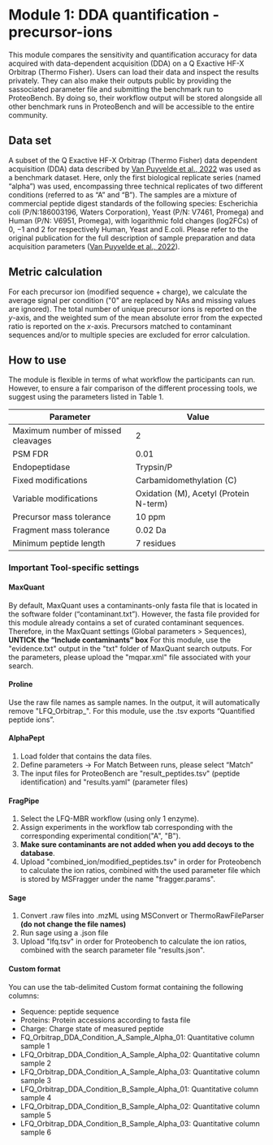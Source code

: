 # Module 1: DDA quantification - precursor-ions

This module compares the sensitivity and quantification accuracy for data acquired with data-dependent acquisition (DDA) on a Q Exactive HF-X Orbitrap (Thermo Fisher).
Users can load their data and inspect the results privately. They can also make their outputs public by providing the sassociated parameter file and submitting the benchmark run to ProteoBench. By doing so, their workflow output will be stored alongside all other benchmark runs in ProteoBench and will be accessible to the entire community.

## Data set

A subset of the Q Exactive HF-X Orbitrap (Thermo Fisher) data dependent acquisition (DDA) data described by [Van Puyvelde et al., 2022](https://www.nature.com/articles/s41597-022-01216-6) was used as a benchmark dataset. Here, only the first biological replicate series (named “alpha”) was used, encompassing three technical replicates of two different conditions (referred to as “A” and “B”). The samples are a mixture of commercial peptide digest standards of the following species: Escherichia coli (P/N:186003196, Waters Corporation), Yeast (P/N: V7461, Promega) and Human (P/N: V6951, Promega), with logarithmic fold changes (log2FCs) of 0, −1 and 2 for respectively Human, Yeast and E.coli. 
Please refer to the original publication for the full description of sample preparation and data acquisition parameters ([Van Puyvelde et al., 2022](https://www.nature.com/articles/s41597-022-01216-6)). 

## Metric calculation

For each precursor ion (modified sequence + charge), we calculate the average signal per condition ("0" are replaced by NAs and missing values are ignored). The total number of unique precursor ions is reported on the *y*-axis, and the weighted sum of the mean absolute error from the expected ratio is reported on the *x*-axis. Precursors matched to contaminant sequences and/or to multiple species are excluded for error calculation.

## How to use

The module is flexible in terms of what workflow the participants can run. However, to ensure a fair comparison of the different processing tools, we suggest using the parameters listed in Table 1.

|Parameter|Value|
|---------|-----|
|Maximum number of missed cleavages|2|
|PSM FDR|0.01|
|Endopeptidase|Trypsin/P|
|Fixed modifications|Carbamidomethylation (C)|
|Variable modifications|Oxidation (M), Acetyl (Protein N-term)|
|Precursor mass tolerance|10 ppm|
|Fragment mass tolerance|0.02 Da|
|Minimum peptide length|7 residues|

### Important Tool-specific settings

#### MaxQuant
By default, MaxQuant uses a contaminants-only fasta file that is located in the software folder (“contaminant.txt”). However, the fasta file provided for this module already contains a set of curated contaminant sequences. Therefore, in the MaxQuant settings (Global parameters > Sequences), **UNTICK the “Include contaminants” box**
For this module, use the "evidence.txt" output in the "txt" folder of MaxQuant search outputs. For the parameters, please upload the "mqpar.xml" file associated with your search.

#### Proline
Use the raw file names as sample names. In the output, it will automatically remove "LFQ_Orbitrap_". 
For this module, use the .tsv exports “Quantified peptide ions”.

#### AlphaPept
1. Load folder that contains the data files.
2. Define parameters 
-> For Match Between runs, please select “Match”
3. The input files for ProteoBench are "result_peptides.tsv" (peptide identification) and "results.yaml" (parameter files)

#### FragPipe
1. Select the LFQ-MBR workflow (using only 1 enzyme).
2. Assign experiments in the workflow tab corresponding with the corresponding experimental condition("A", "B").
3. **Make sure contaminants are not added when you add decoys to the database**. 
4. Upload "combined_ion/modified_peptides.tsv" in order for Proteobench to calculate the ion ratios, combined with the used parameter file which is stored by MSFragger under the name "fragger.params".

#### Sage

1. Convert .raw files into .mzML using MSConvert or ThermoRawFileParser **(do not change the file names)**
2. Run sage using a .json file
3. Upload "lfq.tsv" in order for Proteobench to calculate the ion ratios, combined with the search parameter file "results.json".

#### Custom format

You can use the tab-delimited Custom format containing the following columns:
- Sequence: peptide sequence
- Proteins: Protein accessions according to fasta file
- Charge: Charge state of measured peptide
- FQ_Orbitrap_DDA_Condition_A_Sample_Alpha_01: Quantitative column sample 1
- LFQ_Orbitrap_DDA_Condition_A_Sample_Alpha_02: Quantitative column sample 2
- LFQ_Orbitrap_DDA_Condition_A_Sample_Alpha_03: Quantitative column sample 3
- LFQ_Orbitrap_DDA_Condition_B_Sample_Alpha_01: Quantitative column sample 4
- LFQ_Orbitrap_DDA_Condition_B_Sample_Alpha_02: Quantitative column sample 5
- LFQ_Orbitrap_DDA_Condition_B_Sample_Alpha_03: Quantitative column sample 6